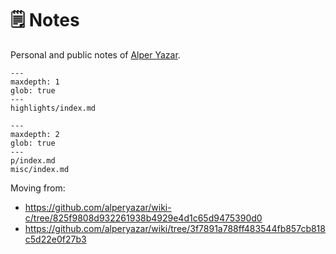 # 🗒️ Notes

Personal and public notes of [Alper Yazar](https://www.alperyazar.com/).

```{toctree}
---
maxdepth: 1
glob: true
---
highlights/index.md
```

```{toctree}
---
maxdepth: 2
glob: true
---
p/index.md
misc/index.md
```

Moving from:

- <https://github.com/alperyazar/wiki-c/tree/825f9808d932261938b4929e4d1c65d9475390d0>
- <https://github.com/alperyazar/wiki/tree/3f7891a788ff483544fb857cb818c5d22e0f27b3>
